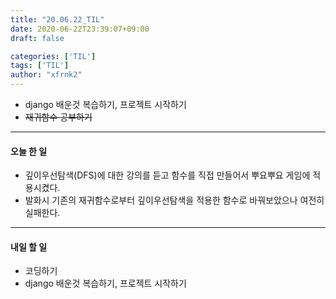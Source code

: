 ```yaml
---
title: "20.06.22_TIL"
date: 2020-06-22T23:39:07+09:00
draft: false

categories: ['TIL']
tags: ['TIL']
author: "xfrnk2"
---
```

+ django 배운것 복습하기, 프로젝트 시작하기
+ ~~재귀함수 공부하기~~
---
#### 오늘 한 일
+ 깊이우선탐색(DFS)에 대한 강의를 듣고 함수를 직접 만들어서 뿌요뿌요 게임에 적용시켰다.
+ 발화시 기존의 재귀함수로부터 깊이우선탐색을 적용한 함수로 바꿔보았으나 여전히 실패한다.
--- 
#### 내일 할 일  
+ 코딩하기
+ django 배운것 복습하기, 프로젝트 시작하기